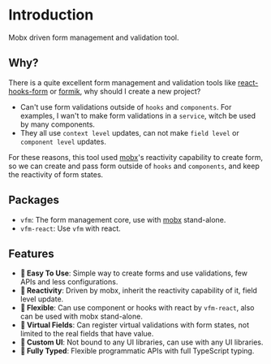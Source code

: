 # Introduction

Mobx driven form management and validation tool.

## Why?

There is a quite excellent form management and validation tools like [react-hooks-form](https://github.com/react-hook-form/react-hook-form) or [formik](https://github.com/jaredpalmer/formik), why should I create a new project?

- Can't use form validations outside of `hooks` and `components`. For examples, I wan't to make form validations in a `service`, witch be used by many components.
- They all use `context level` updates, can not make `field level` or `component level` updates.

For these reasons, this tool used [mobx](https://github.com/mobxjs/mobx)'s reactivity capability to create form, so we can create and pass form outside of `hooks` and `components`, and keep the reactivity of form states.

## Packages

- `vfm`: The form management core, use with [mobx](https://github.com/mobxjs/mobx) stand-alone.
- `vfm-react`: Use `vfm` with react.

## Features

- **🍦 Easy To Use**: Simple way to create forms and use validations, few APIs and less configurations.
- **🍡 Reactivity**: Driven by mobx, inherit the reactivity capability of it, field level update.
- **🍲 Flexible**: Can use component or hooks with react by `vfm-react`, also can be used with mobx stand-alone.
- **🍰 Virtual Fields**: Can register virtual validations with form states, not limited to the real fields that have value.
- **🍚 Custom UI**: Not bound to any UI libraries, can use with any UI libraries.
- **🍭 Fully Typed**: Flexible programmatic APIs with full TypeScript typing.
